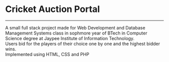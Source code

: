<h1> Cricket Auction Portal</h1>

<hr>
<p> A small full stack project made for Web Development and Database Management Systems class in sophmore year of BTech in Computer Science degree at Jaypee Institute of Information Technology.<br> Users bid for the players of their choice one by one and the highest bidder wins.<br> Implemented using HTML, CSS and PHP</p>
